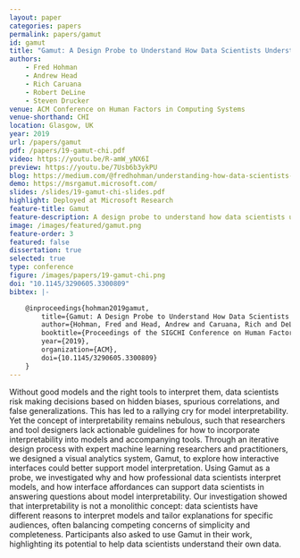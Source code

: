 ```yaml
---
layout: paper
categories: papers
permalink: papers/gamut
id: gamut
title: "Gamut: A Design Probe to Understand How Data Scientists Understand Machine Learning Models"
authors: 
    - Fred Hohman
    - Andrew Head
    - Rich Caruana
    - Robert DeLine
    - Steven Drucker
venue: ACM Conference on Human Factors in Computing Systems
venue-shorthand: CHI
location: Glasgow, UK
year: 2019
url: /papers/gamut
pdf: /papers/19-gamut-chi.pdf
video: https://youtu.be/R-amW_yNX6I
preview: https://youtu.be/7Usb6b3ykPU
blog: https://medium.com/@fredhohman/understanding-how-data-scientists-understand-machine-learning-models-5afe7bc2b270
demo: https://msrgamut.microsoft.com/
slides: /slides/19-gamut-chi-slides.pdf
highlight: Deployed at Microsoft Research
feature-title: Gamut
feature-description: A design probe to understand how data scientists understand machine learning models
image: /images/featured/gamut.png
feature-order: 3
featured: false
dissertation: true
selected: true
type: conference
figure: /images/papers/19-gamut-chi.png
doi: "10.1145/3290605.3300809"
bibtex: |-

    @inproceedings{hohman2019gamut,
        title={Gamut: A Design Probe to Understand How Data Scientists Understand Machine Learning Models},
        author={Hohman, Fred and Head, Andrew and Caruana, Rich and DeLine, Rob and Drucker, Steven M.},
        booktitle={Proceedings of the SIGCHI Conference on Human Factors in Computing Systems},
        year={2019},
        organization={ACM},
        doi={10.1145/3290605.3300809}
    }
---
```


Without good models and the right tools to interpret them, data scientists risk making decisions based on hidden biases, spurious correlations, and false generalizations.
This has led to a rallying cry for model interpretability.
Yet the concept of interpretability remains nebulous, such that researchers and tool designers lack actionable guidelines for how to incorporate interpretability into models and accompanying tools. 
Through an iterative design process with expert machine learning researchers and practitioners, we designed a visual analytics system, Gamut, to explore how interactive interfaces could better support model interpretation.
Using Gamut as a probe, we investigated why and how professional data scientists interpret models, and how interface affordances can support data scientists in answering questions about model interpretability.
Our investigation showed that interpretability is not a monolithic concept: data scientists have different reasons to interpret models and tailor explanations for specific audiences, often balancing competing concerns of simplicity and completeness.
Participants also asked to use Gamut in their work, highlighting its potential to help data scientists understand their own data.